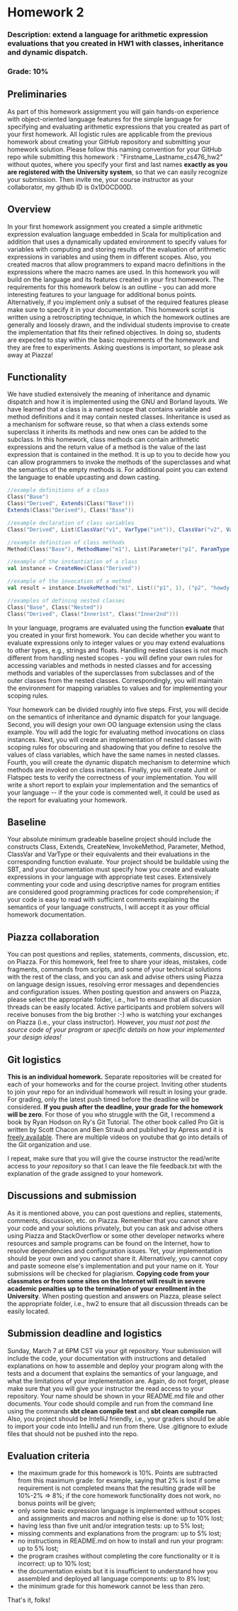 # Homework 2
### Description: extend a language for arithmetic expression evaluations that you created in HW1 with classes, inheritance and dynamic dispatch.
### Grade: 10%

## Preliminaries
As part of this homework assignment you will gain hands-on experience with object-oriented language features for the simple language for specifying and evaluating arithmetic expressions that you created as part of your first homework. All logistic rules are applicable from the previous homework about creating your GitHub repository and submitting your homework solution. Please follow this naming convention for your GitHub repo while submitting this homework : "Firstname_Lastname_cs476_hw2" without quotes, where you specify your first and last names **exactly as you are registered with the University system**, so that we can easily recognize your submission. Then invite me, your course instructor as your collaborator, my github ID is 0x1DOCD00D. 

## Overview
In your first homework assignment you created a simple arithmetic expression evaluation language embedded in Scala for multiplication and addition that uses a dynamically updated environment to specify values for variables with computing and storing results of the evaluation of arithmetic expressions in variables and using them in different scopes. Also, you created macros that allow programmers to expand macro definitions in the expressions where the macro names are used. In this homework you will build on the language and its features created in your first homework. The requirements for this homework below is an outline - you can add more interesting features to your language for additional bonus points. Alternatively, if you implement only a subset of the required features please make sure to specify it in your documentation. This homework script is written using a retroscripting technique, in which the homework outlines are generally and loosely drawn, and the individual students improvise to create the implementation that fits their refined objectives. In doing so, students are expected to stay within the basic requirements of the homework and they are free to experiments. Asking questions is important, so please ask away at Piazza!

## Functionality
We have studied extensively the meaning of inheritance and dynamic dispatch and how it is implemented using the GNU and Borland layouts. We have learned that a class is a named scope that contains variable and method definitions and it may contain nested classes. Inheritance is used as a mechanism for software reuse, so that when a class extends some superclass it inherits its methods and new ones can be added to the subclass. In this homework, class methods can contain arithmetic expressions and the return value of a method is the value of the last expression that is contained in the method. It is up to you to decide how you can allow programmers to invoke the methods of the superclasses and what the semantics of the empty methods is. For additional point you can extend the language to enable upcasting and down casting.

```scala
//example definitions of a class
Class("Base")
Class("Derived", Extends(Class("Base")))
Extends(Class("Derived"), Class("Base"))

//example declaration of class variables
Class("Derived", List(ClassVar("v1", VarType("int")), ClassVar("v2", VarType("string")))

//example definition of class methods
Method(Class("Base"), MethodName("m1"), List(Parameter("p1", ParamType("int")), Parameter("p2", ParamType("string"))), List(Assign(Variable("somevar"), Add(Variable("var"), Macro("someName"))), Let(Assign(Variable("var2"), Add(Variable("var"), Macro("someName")))) In Add(Variable("var2"), Value(1)))) 

//example of the instantiation of a class
val instance = CreateNew(Class("Derived"))

//example of the invocation of a method
val result = instance.InvokeMethod("m1", List(("p1", 1), ("p2", "howdy!"))

//examples of defining nested classes
Class("Base", Class("Nested"))
Class("Derived", Class("Inner1st", Class("Inner2nd")))

```
In your language, programs are evaluated using the function **evaluate** that you created in your first homework. You can decide whether you want to evaluate expressions only to integer values or you may extend evaluations to other types, e.g., strings and floats. Handling nested classes is not much different from handling nested scopes - you will define your own rules for accessing variables and methods in nested classes and for accessing methods and variables of the superclasses from subclasses and of the outer classes from the nested classes. Correspondingly, you will maintain the environment for mapping variables to values and for implementing your scoping rules. 

Your homework can be divided roughly into five steps. First, you will decide on the semantics of inheritance and dynamic dispatch for your language. Second, you will design your own OO language extension using the class example. You will add the logic for evaluating method invocations on class instances. Next, you will create an implementation of nested classes with scoping rules for obscuring and shadowing that you define to resolve the values of class variables, which have the same names in nested classes. Fourth, you will create the dynamic dispatch mechanism to determine which methods are invoked on class instances. Finally, you will create Junit or Flatspec tests to verify the correctness of your implementation. You will write a short report to explain your implementation and the semantics of your language -- if the your code is commented well, it could be used as the report for evaluating your homework. 

## Baseline
Your absolute minimum gradeable baseline project should include the constructs Class, Extends, CreateNew, InvokeMethod, Parameter, Method, ClassVar and VarType or their equivalents and their evaluations in the corresponding function evaluate. Your project should be buildable using the SBT, and your documentation must specify how you create and evaluate expressions in your language with appropriate test cases. Extensively commenting your code and using descriptive names for program entities are considered good programming practices for code comprehension; if your code is easy to read with sufficient comments explaining the semantics of your language constructs, I will accept it as your official homework documentation.

## Piazza collaboration
You can post questions and replies, statements, comments, discussion, etc. on Piazza. For this homework, feel free to share your ideas, mistakes, code fragments, commands from scripts, and some of your technical solutions with the rest of the class, and you can ask and advise others using Piazza on language design issues, resolving error messages and dependencies and configuration issues. When posting question and answers on Piazza, please select the appropriate folder, i.e., hw1 to ensure that all discussion threads can be easily located. Active participants and problem solvers will receive bonuses from the big brother :-) who is watching your exchanges on Piazza (i.e., your class instructor). However, *you must not post the source code of your program or specific details on how your implemented your design ideas!*

## Git logistics
**This is an individual homework.** Separate repositories will be created for each of your homeworks and for the course project. Inviting other students to join your repo for an individual homework will result in losing your grade. For grading, only the latest push timed before the deadline will be considered. **If you push after the deadline, your grade for the homework will be zero**. For those of you who struggle with the Git, I recommend a book by Ryan Hodson on Ry's Git Tutorial. The other book called Pro Git is written by Scott Chacon and Ben Straub and published by Apress and it is [freely available](https://git-scm.com/book/en/v2/). There are multiple videos on youtube that go into details of the Git organization and use.

I repeat, make sure that you will give the course instructor the read/write access to *your repository* so that I can leave the file feedback.txt with the explanation of the grade assigned to your homework.

## Discussions and submission
As it is mentioned above, you can post questions and replies, statements, comments, discussion, etc. on Piazza. Remember that you cannot share your code and your solutions privately, but you can ask and advise others using Piazza and StackOverflow or some other developer networks where resources and sample programs can be found on the Internet, how to resolve dependencies and configuration issues. Yet, your implementation should be your own and you cannot share it. Alternatively, you cannot copy and paste someone else's implementation and put your name on it. Your submissions will be checked for plagiarism. **Copying code from your classmates or from some sites on the Internet will result in severe academic penalties up to the termination of your enrollment in the University**. When posting question and answers on Piazza, please select the appropriate folder, i.e., hw2 to ensure that all discussion threads can be easily located.


## Submission deadline and logistics
Sunday, March 7 at 6PM CST via your git repository. Your submission will include the code, your documentation with instructions and detailed explanations on how to assemble and deploy your program along with the tests and a document that explains the semantics of your language, and what the limitations of your implementation are. Again, do not forget, please make sure that you will give your instructor the read access to your repository. Your name should be shown in your README.md file and other documents. Your code should compile and run from the command line using the commands **sbt clean compile test** and **sbt clean compile run**. Also, you project should be IntelliJ friendly, i.e., your graders should be able to import your code into IntelliJ and run from there. Use .gitignore to exlude files that should not be pushed into the repo.


## Evaluation criteria
- the maximum grade for this homework is 10%. Points are subtracted from this maximum grade: for example, saying that 2% is lost if some requirement is not completed means that the resulting grade will be 10%-2% => 8%; if the core homework functionality does not work, no bonus points will be given;
- only some basic expression language is implemented without scopes and assignments and macros and nothing else is done: up to 10% lost;
- having less than five unit and/or integration tests: up to 5% lost;
- missing comments and explanations from the program: up to 5% lost;
- no instructions in README.md on how to install and run your program: up to 5% lost;
- the program crashes without completing the core functionality or it is incorrect: up to 10% lost;
- the documentation exists but it is insufficient to understand how you assembled and deployed all language components: up to 8% lost;
- the minimum grade for this homework cannot be less than zero.

That's it, folks!
